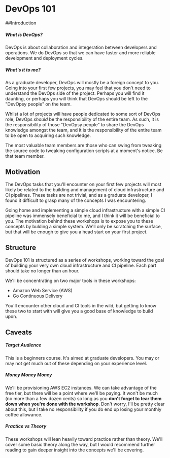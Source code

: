 # DevOps 101

##Introduction

##### What is DevOps?
DevOps is about collaboration and integeration between developers and operations. We do DevOps so that we can have faster and more reliable development and deployment cycles.

##### What's it to me?
As a graduate developer, DevOps will mostly be a foreign concept to you. Going into your first few projects, you may feel that you don't need to understand the DevOps side of the project. Perhaps you will find it daunting, or perhaps you will think that DevOps should be left to the "DevOpsy people" on the team. 

Whilst a lot of projects will have people dedicated to some sort of DevOps role, DevOps *should* be the responsibility of the entire team. As such, it is the responsibility of those "DevOpsy people" to share the DevOps knowledge amongst the team, and it is the responsibility of the entire team to be open to acquiring such knowledge.

The most valuable team members are those who can swing from tweaking the source code to tweaking configuration scripts at a moment's notice. Be that team member.

## Motivation
The DevOps tasks that you'll encounter on your first few projects will most likely be related to the building and management of cloud infrastructure and CI pipelines. These tasks are not trivial, and as a graduate developer, I found it difficult to grasp many of the concepts I was encountering. 

Going home and implementing a simple cloud infrastructure with a simple CI pipeline was immensely beneficial to me, and I think it will be beneficial to you. The motivation behind these workshops is to expose you to these concepts by bulding a simple system. We'll only be scratching the surface, but that will be enough to give you a head start on your first project.

## Structure
DevOps 101 is structured as a series of workshops, working toward the goal of building your very own cloud infrastructure and CI pipeline. Each part should take no longer than an hour. 

We'll be concentrating on two major tools in these workshops:

- Amazon Web Service (AWS)
- Go Continuous Delivery

You'll encounter other cloud and CI tools in the wild, but getting to know these two to start with will give you a good base of knowledge to build upon.

## Caveats
##### Target Audience
This is a beginners course. It's aimed at graduate developers. You may or may not get much out of these depending on your experience level.

##### Money Money Money
We'll be provisioning AWS EC2 instances. We can take advantage of the free tier, but there will be a point where we'll be paying. It won't be much (no more than a few dozen cents) so long as you **don't forget to tear them down when you're done with the workshop**. Don't worry, I'll be pretty clear about this, but I take no responsibility if you do end up losing your monthly coffee allowance.

##### Practice vs Theory
These workshops will lean heavily toward practice rather than theory. We'll cover some basic theory along the way, but I would recommend further reading to gain deeper insight into the concepts we'll be covering.








